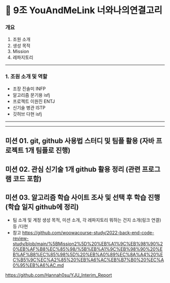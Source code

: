 # 🧬 9조 YouAndMeLink 너와나의연결고리

### 개요
1. 조원 소개
2. 생성 목적
3. Mission
4. 레파지토리

---

### 1. 조원 소개 및 역할

- 조장 진솔미 INFP
- 알고리즘 문기용 isfj
- 프로젝트 이원진 ENTJ
- 신기술 병관 ISTP
- 깃허브 다현 isfj

---


---

## 미션 01. git, github 사용법 스터디 및 팀플 활용 (자바 프로젝트 1개 팀플로 진행)

## 미션 02. 관심 신기술 1개 github 활용 정리 (관련 프로그램 코드 포함)

## 미션 03. 알고리즘 학습 사이트 조사 및 선택 후 학습 진행 (학습 일지 github에 정리)


- 팀 소개 및 계정 생성 목적, 미션 소개, 각 레파지토리 뭐하는 건지 소개(링크 연결) 등 /다현
- 참고
https://github.com/woowacourse-study/2022-back-end-code-review-study/blob/main/%5BMission2%5D%20%EB%A1%9C%EB%98%90%20%EB%AF%B8%EC%85%98/%5B%EB%A1%9C%EB%98%90%20%EB%AF%B8%EC%85%98%5D%20%EB%A0%89%EC%8A%A4%20%EC%B5%9C%EC%A2%85%20%EB%A6%AC%EB%B7%B0%20%EC%A0%95%EB%A6%AC.md

https://github.com/Hannah0su/YJU_Interim_Report

